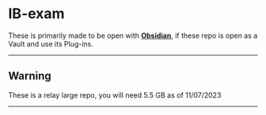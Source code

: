 # IB-exam
These is primarily made to be open with [**Obsidian**](https://obsidian.md/), if these repo is open as a Vault and use its Plug-ins.

---
## Warning 

These is a relay large repo, you will need 5.5 GB as of 11/07/2023

---

